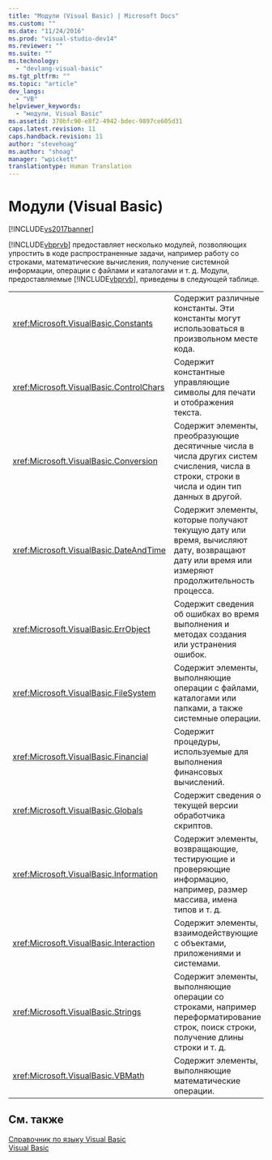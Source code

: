 ```yaml
---
title: "Модули (Visual Basic) | Microsoft Docs"
ms.custom: ""
ms.date: "11/24/2016"
ms.prod: "visual-studio-dev14"
ms.reviewer: ""
ms.suite: ""
ms.technology: 
  - "devlang-visual-basic"
ms.tgt_pltfrm: ""
ms.topic: "article"
dev_langs: 
  - "VB"
helpviewer_keywords: 
  - "модули, Visual Basic"
ms.assetid: 370bfc90-e8f2-4942-bdec-9897ce605d31
caps.latest.revision: 11
caps.handback.revision: 11
author: "stevehoag"
ms.author: "shoag"
manager: "wpickett"
translationtype: Human Translation
---
```

# Модули (Visual Basic)
[!INCLUDE[vs2017banner](../../csharp/includes/vs2017banner.md)]

[!INCLUDE[vbprvb](../../csharp/programming-guide/concepts/linq/includes/vbprvb_md.md)] предоставляет несколько модулей, позволяющих упростить в коде распространенные задачи, например работу со строками, математические вычисления, получение системной информации, операции с файлами и каталогами и т. д.  Модули, предоставляемые [!INCLUDE[vbprvb](../../csharp/programming-guide/concepts/linq/includes/vbprvb_md.md)], приведены в следующей таблице.  
  
|||  
|-|-|  
|<xref:Microsoft.VisualBasic.Constants>|Содержит различные константы.  Эти константы могут использоваться в произвольном месте кода.|  
|<xref:Microsoft.VisualBasic.ControlChars>|Содержит константные управляющие символы для печати и отображения текста.|  
|<xref:Microsoft.VisualBasic.Conversion>|Содержит элементы, преобразующие десятичные числа в числа других систем счисления, числа в строки, строки в числа и один тип данных в другой.|  
|<xref:Microsoft.VisualBasic.DateAndTime>|Содержит элементы, которые получают текущую дату или время, вычисляют дату, возвращают дату или время или измеряют продолжительность процесса.|  
|<xref:Microsoft.VisualBasic.ErrObject>|Содержит сведения об ошибках во время выполнения и методах создания или устранения ошибок.|  
|<xref:Microsoft.VisualBasic.FileSystem>|Содержит элементы, выполняющие операции с файлами, каталогами или папками, а также системные операции.|  
|<xref:Microsoft.VisualBasic.Financial>|Содержит процедуры, используемые для выполнения финансовых вычислений.|  
|<xref:Microsoft.VisualBasic.Globals>|Содержит сведения о текущей версии обработчика скриптов.|  
|<xref:Microsoft.VisualBasic.Information>|Содержит элементы, возвращающие, тестирующие и проверяющие информацию, например, размер массива, имена типов и т. д.|  
|<xref:Microsoft.VisualBasic.Interaction>|Содержит элементы, взаимодействующие с объектами, приложениями и системами.|  
|<xref:Microsoft.VisualBasic.Strings>|Содержит элементы, выполняющие операции со строками, например переформатирование строк, поиск строки, получение длины строки и т. д.|  
|<xref:Microsoft.VisualBasic.VBMath>|Содержит элементы, выполняющие математические операции.|  
  
## См. также  
 [Справочник по языку Visual Basic](../../visual-basic/language-reference/index.md)   
 [Visual Basic](../../visual-basic/index.md)